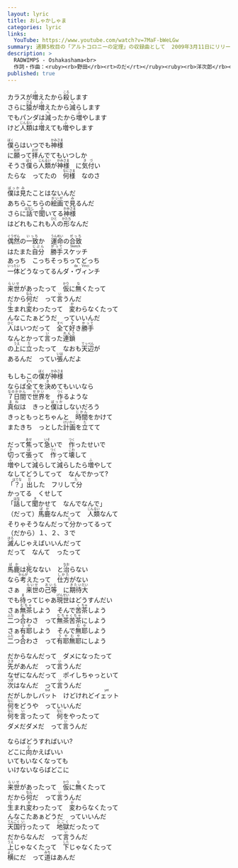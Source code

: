 ```yaml
---
layout: lyric
title: おしゃかしゃま
categories: lyric
links:
  YouTube: https://www.youtube.com/watch?v=7MaF-bWeLGw
summary: 通算5枚目の「アルトコロニーの定理」の収録曲として	2009年3月11日にリリースした。
description: >
  RADWIMPS - Oshakashama<br>
  作詞・作曲：<ruby><rb>野田</rb><rt>のだ</rt></ruby><ruby><rb>洋次郎</rb><rt>ようじろう</rt></ruby><br>
published: true
---
```


カラスが<ruby><rb>増</rb><rt>ふ</rt></ruby>えたから<ruby><rb>殺</rb><rt>ころ</rt></ruby>します<br>
さらに<ruby><rb>猿</rb><rt>さる</rt></ruby>が<ruby><rb>増</rb><rt>ふ</rt></ruby>えたから<ruby><rb>減</rb><rt>へ</rt></ruby>らします<br>
でもパンダは<ruby><rb>減</rb><rt>へ</rt></ruby>ったから<ruby><rb>増</rb><rt>ふ</rt></ruby>やします<br>
けど<ruby><rb>人類</rb><rt>じんるい</rt></ruby>は<ruby><rb>増</rb><rt>ふ</rt></ruby>えても<ruby><rb>増</rb><rt>ふ</rt></ruby>やします<br>

<ruby><rb>僕</rb><rt>ぼく</rt></ruby>らはいつでも<ruby><rb>神様</rb><rt>かみさま</rt></ruby><br>
に<ruby><rb>願</rb><rt>ねが</rt></ruby>って<ruby><rb>拝</rb><rt>おが</rt></ruby>んでてもいつしか<br>
そうさ<ruby><rb>僕</rb><rt>ぼく</rt></ruby>ら<ruby><rb>人類</rb><rt>じんるい</rt></ruby>が<ruby><rb>神様</rb><rt>かみさま</rt></ruby>　に<ruby><rb>気付</rb><rt>きづ</rt></ruby>い<br>
たらな　ってたの　<ruby><rb>何様</rb><rt>なにさま</rt></ruby>　なのさ<br>

<ruby><rb>僕は</rb><rt>ぼっか</rt></ruby><ruby><rb>見</rb><rt>み</rt></ruby>たことはないんだ<br>
あちらこちらの<ruby><rb>絵画</rb><rt>かいが</rt></ruby>で<ruby><rb>見</rb><rt>み</rt></ruby>るんだ<br>
さらに<ruby><rb>話</rb><rt>はなし</rt></ruby>で<ruby><rb>聞</rb><rt>き</rt></ruby>いてる<ruby><rb>神様</rb><rt>かみさま</rt></ruby><br>
はどれもこれも<ruby><rb>人</rb><rt>ひと</rt></ruby>の<ruby><rb>形</rb><rt>かたち</rt></ruby>なんだ<br>

<ruby><rb>偶然</rb><rt>ぐうぜん</rt></ruby>の<ruby><rb>一致</rb><rt>いっち</rt></ruby>か　<ruby><rb>運命</rb><rt>うんめい</rt></ruby>の<ruby><rb>合致</rb><rt>がっち</rt></ruby><br>
はたまた<ruby><rb>自分</rb><rt>じぶん</rt></ruby>　<ruby><rb>勝手</rb><rt>がって</rt></ruby><ruby><rb>スケッチ</rb><rt>Sketch</rt></ruby><br>
あっち　こっちそっちってどっち<br>
<ruby><rb>一体</rb><rt>いったい</rt></ruby>どうなってるん<ruby><rb>ダ・ヴィンチ</rb><rt>da&ensp;&middot;&ensp;Vinci</rt></ruby><br>

<ruby><rb>来世</rb><rt>らいせ</rt></ruby>があったって　<ruby><rb>仮</rb><rt>かり</rt></ruby>に<ruby><rb>無</rb><rt>な</rt></ruby>くたって<br>
だから<ruby><rb>何</rb><rt>なん</rt></ruby>だ　って<ruby><rb>言</rb><rt>い</rt></ruby>うんだ<br>
<ruby><rb>生</rb><rt>う</rt></ruby>まれ<ruby><rb>変</rb><rt>か</rt></ruby>わったって　<ruby><rb>変</rb><rt>か</rt></ruby>わらなくたって<br>
んなこたぁどうだ　っていいんだ<br>
<ruby><rb>人</rb><rt>ひと</rt></ruby>はいつだって　<ruby><rb>全</rb><rt>すべ</rt></ruby>て<ruby><rb>好</rb><rt>す</rt></ruby>き<ruby><rb>勝手</rb><rt>かって</rt></ruby><br>
なんとかって<ruby><rb>言</rb><rt>い</rt></ruby>った<ruby><rb>連鎖</rb><rt>れんさ</rt></ruby><br>
の<ruby><rb>上</rb><rt>うえ</rt></ruby>に<ruby><rb>立</rb><rt>た</rt></ruby>ったって　なおも<ruby><rb>天辺</rb><rt>てっぺん</rt></ruby>が<br>
あるんだ　ってい<ruby><rb>張</rb><rt>いは</rt></ruby>んだよ<br>

もしもこの<ruby><rb>僕</rb><rt>ぼく</rt></ruby>が<ruby><rb>神様</rb><rt>かみさま</rt></ruby><br>
ならば<ruby><rb>全</rb><rt>すべ</rt></ruby>てを<ruby><rb>決</rb><rt>き</rt></ruby>めてもいいなら<br>
<ruby><rb>７日間</rb><rt>なのかかん</rt></ruby>で<ruby><rb>世界</rb><rt>せかい</rt></ruby>を　<ruby><rb>作</rb><rt>つく</rt></ruby>るような<br>
<ruby><rb>真似</rb><rt>まね</rt></ruby>は　きっと<ruby><rb>僕は</rb><rt>ぼっか</rt></ruby>しないだろう<br>
きっともっとちゃんと　<ruby><rb>時間</rb><rt>じかん</rt></ruby>をかけて<br>
またきち　っとした<ruby><rb>計画</rb><rt>けいかく</rt></ruby>を<ruby><rb>立</rb><rt>た</rt></ruby>てて<br>

だって<ruby><rb>焦</rb><rt>あせ</rt></ruby>って<ruby><rb>急</rb><rt>いそ</rt></ruby>いで　<ruby><rb>作</rb><rt>つく</rt></ruby>ったせいで<br>
<ruby><rb>切</rb><rt>き</rt></ruby>って<ruby><rb>張</rb><rt>は</rt></ruby>って　<ruby><rb>作</rb><rt>つく</rt></ruby>って<ruby><rb>壊</rb><rt>こわ</rt></ruby>して<br>
<ruby><rb>増</rb><rt>ふ</rt></ruby>やして<ruby><rb>減</rb><rt>へ</rt></ruby>らして<ruby><rb>減</rb><rt>へ</rt></ruby>らしたら<ruby><rb>増</rb><rt>ふ</rt></ruby>やして<br>
なしてどうしてって　なんでかって?<br>
「<ruby><rb>？</rb><rt>はてな</rt></ruby>」<ruby><rb>出</rb><rt>だ</rt></ruby>した　フリし<ruby><rb>て分</rb><rt>た</rt></ruby><br>かってる　くせして<br>
「<ruby><rb>話</rb><rt>はな</rt></ruby>して<ruby><rb>聞</rb><rt>き</rt></ruby>かせて　なんでなんで」<br>（だって）<ruby><rb>馬鹿</rb><rt>ばか</rt></ruby>なんだって　<ruby><rb>人類</rb><rt>じんるい</rt></ruby>なんて<br>そりゃそうなんだっ<ruby><rb>て分</rb><rt>た</rt></ruby>かってるって<br>（だから）１、２、３で<br><ruby><rb>滅</rb><rt>ほろ</rt></ruby>んじゃえばいいんだって<br>
だって　なんて　ったって<br>

<ruby><rb>馬鹿</rb><rt>ばか</rt></ruby>は<ruby><rb>死</rb><rt>し</rt></ruby>なない　と<ruby><rb>治</rb><rt>なお</rt></ruby>らない<br>
なら<ruby><rb>考</rb><rt>かんが</rt></ruby>えたって　<ruby><rb>仕方</rb><rt>しかた</rt></ruby>がない<br>
さぁ　<ruby><rb>来世</rb><rt>らいせ</rt></ruby>の<ruby><rb>己等</rb><rt>おいら</rt></ruby>　に<ruby><rb>期待</rb><rt>きたい</rt></ruby><ruby><rb>大</rb><rt>だい</rt></ruby><br>
でも<ruby><rb>待</rb><rt>ま</rt></ruby>ってじゃあ<ruby><rb>現世</rb><rt>げんせい</rt></ruby>はどうすんだい<br>
さぁ<ruby><rb>無茶</rb><rt>むちゃ</rt></ruby>しよう　そんで<ruby><rb>苦</rb><rt>く</rt></ruby><ruby><rb>茶</rb><rt>ちゃ</rt></ruby>しよう<br>
<ruby><rb>二</rb><rt>ふた</rt></ruby>つ<ruby><rb>合</rb><rt>あ</rt></ruby>わさ　って<ruby><rb>無茶苦茶</rb><rt>むちゃくちゃ</rt></ruby>にしよう<br>
さぁ<ruby><rb>有耶</rb><rt>うや</rt></ruby>しよう　そんで<ruby><rb>無耶</rb><rt>むや</rt></ruby>しよう<br>
<ruby><rb>二</rb><rt>ふた</rt></ruby>つ<ruby><rb>合</rb><rt>あ</rt></ruby>わさ　って<ruby><rb>有耶無耶</rb><rt>うやむや</rt></ruby>にしよう<br>

だからなんだって　ダメになったって<br>
<ruby><rb>先</rb><rt>さき</rt></ruby>があんだ　って<ruby><rb>言</rb><rt>い</rt></ruby>うんだ<br>
なぜになんだって　ポイしちゃっといて<br>
<ruby><rb>次</rb><rt>つぎ</rt></ruby>はなんだ　って<ruby><rb>言</rb><rt>い</rt></ruby>うんだ<br>
だがしかし<ruby><rb>バット</rb><rt>but</rt></ruby>　けどけれど<ruby><rb>イェット</rb><rt>yet</rt></ruby><br>
<ruby><rb>何</rb><rt>なに</rt></ruby>をどうや　っていいんだ<br>
<ruby><rb>何</rb><rt>なに</rt></ruby>を<ruby><rb>言</rb><rt>い</rt></ruby>ったって　<ruby><rb>何</rb><rt>なに</rt></ruby>をやったって<br>
ダメだダメだ　って<ruby><rb>言</rb><rt>い</rt></ruby>うんだ<br>

ならばどうすればいい?<br>
どこに<ruby><rb>向</rb><rt>む</rt></ruby>かえばいい<br>
いてもいなくなっても<br>いけないならばどこに<br>

<ruby><rb>来世</rb><rt>らいせ</rt></ruby>があったって　<ruby><rb>仮</rb><rt>かり</rt></ruby>に<ruby><rb>無</rb><rt>な</rt></ruby>くたって<br>
だから<ruby><rb>何</rb><rt>なん</rt></ruby>だ　って<ruby><rb>言</rb><rt>い</rt></ruby>うんだ<br>
<ruby><rb>生</rb><rt>う</rt></ruby>まれ<ruby><rb>変</rb><rt>か</rt></ruby>わったって　<ruby><rb>変</rb><rt>か</rt></ruby>わらなくたって<br>
んなこたあぁどうだ　っていいんだ<br>
<ruby><rb>天国</rb><rt>てんごく</rt></ruby><ruby><rb>行</rb><rt>い</rt></ruby>ったって　<ruby><rb>地獄</rb><rt>じごく</rt></ruby>だったって<br>
だからなんだ　って<ruby><rb>言</rb><rt>い</rt></ruby>うんだ<br>
<ruby><rb>上</rb><rt>うえ</rt></ruby>じゃなくたって　<ruby><rb>下</rb><rt>した</rt></ruby>じゃなくたって<br>
<ruby><rb>横</rb><rt>よこ</rt></ruby>にだ　って<ruby><rb>道</rb><rt>みち</rt></ruby>はあんだ


